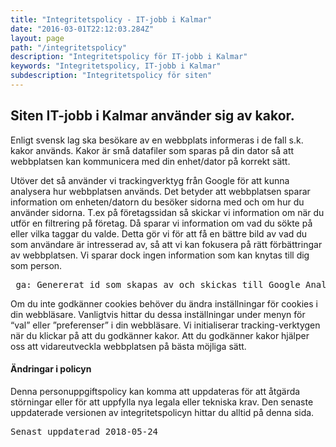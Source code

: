 ```yaml
---
title: "Integritetspolicy - IT-jobb i Kalmar"
date: "2016-03-01T22:12:03.284Z"
layout: page
path: "/integritetspolicy"
description: "Integritetspolicy för IT-jobb i Kalmar"
keywords: "Integritetspolicy, IT-jobb i Kalmar"
subdescription: "Integritetspolicy för siten"
---
```


<h2>Siten IT-jobb i Kalmar använder sig av kakor.</h2>

<p>Enligt svensk lag ska besökare av en webbplats informeras i de fall s.k. kakor används. Kakor är små datafiler som sparas på din dator så att webbplatsen kan kommunicera med din enhet/dator på korrekt sätt.</p>
<p>Utöver det så använder vi trackingverktyg från Google för att kunna analysera hur webbplatsen används. Det betyder att webbplatsen sparar information om enheten/datorn du besöker sidorna med och om hur du använder sidorna. T.ex på företagssidan så skickar vi information om när du utför en filtrering på företag. Då sparar vi information om vad du sökte på eller vilka taggar du valde. Detta gör vi för att få en bättre bild av vad du som användare är intresserad av, så att vi kan fokusera på rätt förbättringar av webbplatsen. Vi sparar dock ingen information som kan knytas till dig som person.</p>
<pre>_ga: Genererat id som skapas av och skickas till Google Analytics, sparas i upp till två år.</pre>
<p>Om du inte godkänner cookies behöver du ändra inställningar för cookies i din webbläsare. Vanligtvis hittar du dessa inställningar under menyn för “val” eller ”preferenser” i din webbläsare. Vi initialiserar tracking-verktygen när du klickar på att du godkänner kakor. Att du godkänner kakor hjälper oss att vidareutveckla webbplatsen på bästa möjliga sätt.</p>

<h4>Ändringar i policyn</h4>
<p>Denna personuppgiftspolicy kan komma att uppdateras för att åtgärda störningar eller för att uppfylla nya legala eller tekniska krav. Den senaste uppdaterade versionen av integritetspolicyn hittar du alltid på denna sida.</p>
<pre>Senast uppdaterad 2018-05-24</pre>